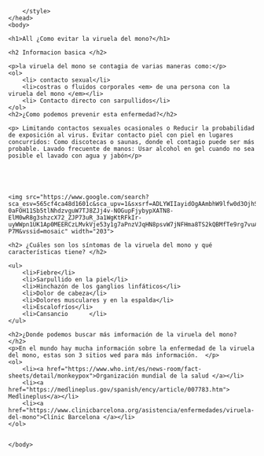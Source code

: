<!DOCTYPE html>
<html>
    <head>
        <meta charset="utf-8">
        <title>CSS: ¿Como evitar la viruela del mono? </title>
        
        
        
        </style>
    </head>
    <body>

    <h1>All ¿Como evitar la viruela del mono?</h1>
    
    <h2 Informacion basica </h2>
    
    <p>la viruela del mono se contagia de varias maneras como:</p>
    <ol>
        <li> contacto sexual</li>
        <li>costras o fluidos corporales <em> de una persona con la viruela del mono </em></li>
        <li> Contacto directo con sarpullidos</li>
    </ol>
    <h2>¿Como podemos prevenir esta enfermedad?</h2>
    
    <p> Limitando contactos sexuales ocasionales o Reducir la probabilidad de exposición al virus. Evitar contacto piel con piel en lugares concurridos: Como discotecas o saunas, donde el contagio puede ser más probable. Lavado frecuente de manos: Usar alcohol en gel cuando no sea posible el lavado con agua y jabón</p>
    
    


    
    <img src="https://www.google.com/search?sca_esv=565cf4ca48d1601c&sca_upv=1&sxsrf=ADLYWIIayidOgAAmbhW9lfw0d3OjhSn4Qg:1724187289986&q=mono&udm=2&fbs=AEQNm0CbCVgAZ5mWEJDg6aoPVcBgWizR0-0aFOH11Sb5tlNhdzvguW7TJ8ZJj4v-NOGupFjybypXATN8-ElM0wR8g3shzcX72_ZJP73uR_3a1WgKtRFkIr-uyWWpn1UK1Ap0MEERCzLMvkVje53y1g7aPnzVJqHN8psvW7jNFHma8TS2kQBMfTe9rg7vuAeqEqS6z3cP__lj&sa=X&ved=2ahUKEwjZoMiXuoSIAxVwp5UCHaCeAdgQtKgLegQIERAB&biw=1438&bih=813&dpr=1#vhid=5NHdqcdYcM-P7M&vssid=mosaic" width="203"> 
    
    <h2> ¿Cuáles son los síntomas de la viruela del mono y qué características tiene? </h2>
    
    <ul>
        <li>Fiebre</li>
        <li>Sarpullido en la piel</li>
        <li>Hinchazón de los ganglios linfáticos</li>
        <li>Dolor de cabeza</li>
        <li>Dolores musculares y en la espalda</li>
        <li>Escalofríos</li>
        <li>Cansancio      </li>
    </ul>
    
    <h2>¿Donde podemos buscar más imformación de la viruela del mono?  </h2>
    <p>En el mundo hay mucha información sobre la enfermedad de la viruela del mono, estas son 3 sitios wed para más información.  </p>
    <ol>
        <li><a href="https://www.who.int/es/news-room/fact-sheets/detail/monkeypox">Organización mundial de la salud </a></li>
        <li><a href="https://medlineplus.gov/spanish/ency/article/007783.htm"> Medlineplus</a></li>
        <li><a href="https://www.clinicbarcelona.org/asistencia/enfermedades/viruela-del-mono">Clínic Barcelona </a></li>
    </ol>
    
    
    </body>
</html>
